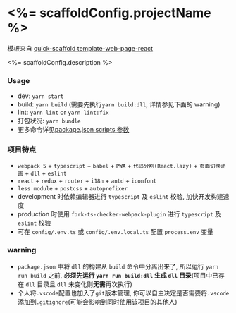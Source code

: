 # <%= scaffoldConfig.projectName %>
模板来自 [quick-scaffold template-web-page-react](https://github.com/xiaomingTang/quick-scaffold)

<%= scaffoldConfig.description %>

### Usage
- dev: `yarn start`
- build: `yarn build` (需要先执行`yarn build:dll`, 详情参见下面的 warning)
- lint: `yarn lint` or `yarn lint:fix`
- 打包状况: `yarn bundle`
- 更多命令详见[package.json scripts 参数](./package.json)

### 项目特点
- `webpack 5` + `typescript` + `babel` + `PWA` + `代码分割(React.lazy)` + `页面切换动画` + `dll` + `eslint`
- `react` + `redux` + `router` + `i18n` + `antd` + `iconfont`
- `less module` + `postcss` + `autoprefixer`
- development 时依赖编辑器进行 `typescript` 及 `eslint` 校验, 加快开发构建速度
- production 时使用 `fork-ts-checker-webpack-plugin` 进行 `typescript` 及 `eslint` 校验
- 可在 `config/.env.ts` 或 `config/.env.local.ts` 配置 `process.env` 变量

### warning
- `package.json` 中将 `dll` 的构建从 `build` 命令中分离出来了, 所以运行 `yarn run build` 之前, **必须先运行 `yarn run build:dll` 生成 `dll` 目录**(项目中已存在 `dll` 目录且 `dll` 未变化则**无需**再次执行)
- 个人将`.vscode`配置也加入了`git`版本管理, 你可以自主决定是否需要将`.vscode`添加到`.gitignore`(可能会影响到同时使用该项目的其他人)
